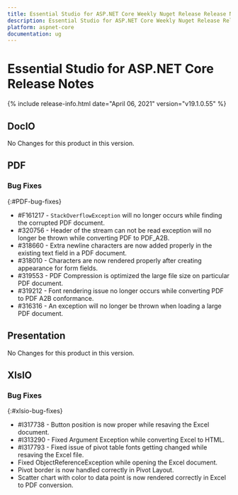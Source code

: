 ```yaml
---
title: Essential Studio for ASP.NET Core Weekly Nuget Release Release Notes  
description: Essential Studio for ASP.NET Core Weekly Nuget Release Release Notes  
platform: aspnet-core
documentation: ug
---
```


# Essential Studio for ASP.NET Core  Release Notes  

{% include release-info.html date="April 06, 2021"  version="v19.1.0.55" %} 






## DocIO

No Changes for this product in this version.

[//]: # "Delete the contents of this file while new content is added."

## PDF

### Bug Fixes
{:#PDF-bug-fixes}


* \#F161217 - `StackOverflowException` will no longer occurs while finding the corrupted PDF document.
* \#320756 - Header of the stream can not be read exception will no longer be thrown while converting PDF to PDF_A2B.
* \#318660 - Extra newline characters are now added properly in the existing text field in a PDF document.
* \#318010 - Characters are now rendered properly after creating appearance for form fields.
* \#319553 - PDF Compression is optimized the large file size on particular PDF document.
* \#319212 - Font rendering issue no longer occurs while converting PDF to PDF A2B conformance.
* \#316316 - An exception will no longer be thrown when loading a large PDF document.

## Presentation

No Changes for this product in this version.

[//]: # "Delete the contents of this file while new content is added."

## XlsIO

### Bug Fixes
{:#xlsio-bug-fixes}

* \#I317738 - Button position is now proper while resaving the Excel document.
* \#I313290 - Fixed Argument Exception while converting Excel to HTML.
* \#I317793 - Fixed issue of pivot table fonts getting changed while resaving the Excel file.
* Fixed ObjectReferenceException while opening the Excel document.
* Pivot border is now handled correctly in Pivot Layout.
* Scatter chart with color to data point is now rendered correctly in Excel to PDF conversion.
